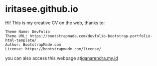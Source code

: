 # iritasee.github.io
Hi! This is my creative CV on the web, thanks to:

    
    Theme Name: DevFolio
    Theme URL: https://bootstrapmade.com/devfolio-bootstrap-portfolio-html-template/
    Author: BootstrapMade.com
    License: https://bootstrapmade.com/license/
   
you can also access this webpage at[iganarendra.my.id](https://iganarendra.my.id)
